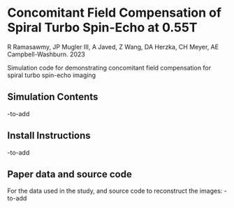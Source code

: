 # Concomitant Field Compensation of Spiral Turbo Spin-Echo at 0.55T
R Ramasawmy, JP Mugler III, A Javed, Z Wang, DA Herzka, CH Meyer, AE Campbell-Washburn. 2023

Simulation code for demonstrating concomitant field compensation for spiral turbo spin-echo imaging 

## Simulation Contents
-to-add

## Install Instructions
-to-add

## Paper data and source code
For the data used in the study, and source code to reconstruct the images:
-to-add